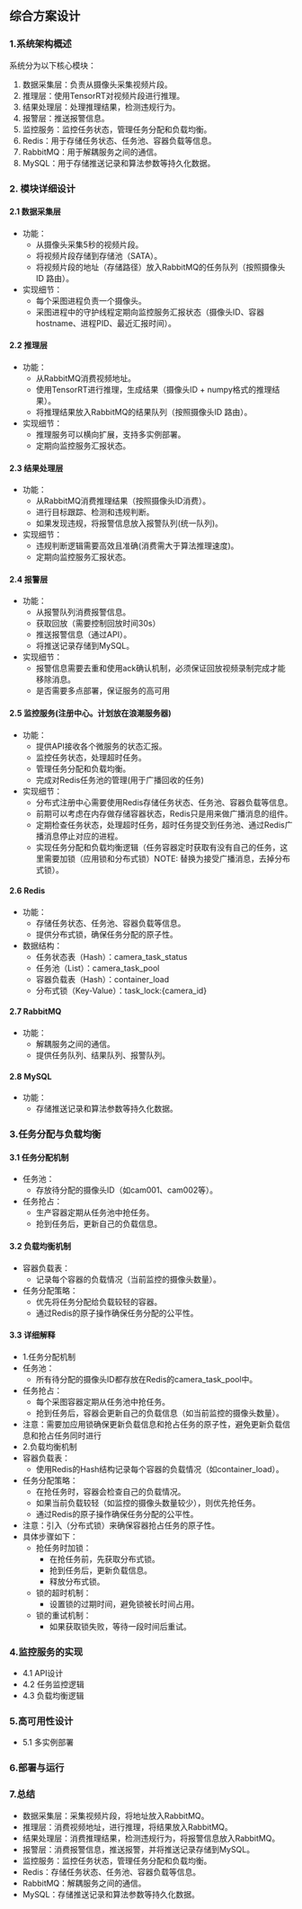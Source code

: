 ## 综合方案设计
### 1.系统架构概述
系统分为以下核心模块：
1. 数据采集层：负责从摄像头采集视频片段。
2. 推理层：使用TensorRT对视频片段进行推理。
3. 结果处理层：处理推理结果，检测违规行为。
4. 报警层：推送报警信息。
5. 监控服务：监控任务状态，管理任务分配和负载均衡。
6. Redis：用于存储任务状态、任务池、容器负载等信息。
7. RabbitMQ：用于解耦服务之间的通信。
8. MySQL：用于存储推送记录和算法参数等持久化数据。

### 2. 模块详细设计
#### 2.1 数据采集层
- 功能：
    - 从摄像头采集5秒的视频片段。
    - 将视频片段存储到存储池（SATA）。
    - 将视频片段的地址（存储路径）放入RabbitMQ的任务队列（按照摄像头ID 路由）。
- 实现细节：
    - 每个采图进程负责一个摄像头。
    - 采图进程中的守护线程定期向监控服务汇报状态（摄像头ID、容器hostname、进程PID、最近汇报时间）。
#### 2.2 推理层
- 功能：
    - 从RabbitMQ消费视频地址。
    - 使用TensorRT进行推理，生成结果（摄像头ID + numpy格式的推理结果）。
    - 将推理结果放入RabbitMQ的结果队列（按照摄像头ID 路由）。
- 实现细节：
    - 推理服务可以横向扩展，支持多实例部署。
    - 定期向监控服务汇报状态。
#### 2.3 结果处理层
- 功能：
    - 从RabbitMQ消费推理结果（按照摄像头ID消费）。
    - 进行目标跟踪、检测和违规判断。
    - 如果发现违规，将报警信息放入报警队列(统一队列)。
- 实现细节：
    - 违规判断逻辑需要高效且准确(消费需大于算法推理速度)。
    - 定期向监控服务汇报状态。
#### 2.4 报警层
- 功能：
    - 从报警队列消费报警信息。
    - 获取回放（需要控制回放时间30s）
    - 推送报警信息（通过API）。
    - 将推送记录存储到MySQL。
- 实现细节：
    - 报警信息需要去重和使用ack确认机制，必须保证回放视频录制完成才能移除消息。
    - 是否需要多点部署，保证服务的高可用
#### 2.5 监控服务(注册中心。计划放在浪潮服务器)
- 功能：
    - 提供API接收各个微服务的状态汇报。
    - 监控任务状态，处理超时任务。
    - 管理任务分配和负载均衡。
    - 完成对Redis任务池的管理(用于广播回收的任务)
- 实现细节：
    - 分布式注册中心需要使用Redis存储任务状态、任务池、容器负载等信息。
    - 前期可以考虑在内存做存储容器状态，Redis只是用来做广播消息的组件。
    - 定期检查任务状态，处理超时任务，超时任务提交到任务池、通过Redis广播消息停止对应的进程。
    - 实现任务分配和负载均衡逻辑（任务容器定时获取有没有自己的任务，这里需要加锁（应用锁和分布式锁）NOTE: 替换为接受广播消息，去掉分布式锁）。
#### 2.6 Redis
- 功能：
    - 存储任务状态、任务池、容器负载等信息。
    - 提供分布式锁，确保任务分配的原子性。
- 数据结构：
    - 任务状态表（Hash）：camera_task_status
    - 任务池（List）：camera_task_pool
    - 容器负载表（Hash）：container_load
    - 分布式锁（Key-Value）：task_lock:{camera_id}
#### 2.7 RabbitMQ
- 功能：
    - 解耦服务之间的通信。
    - 提供任务队列、结果队列、报警队列。
#### 2.8 MySQL
- 功能：
    - 存储推送记录和算法参数等持久化数据。

### 3.任务分配与负载均衡
#### 3.1 任务分配机制
- 任务池：
    - 存放待分配的摄像头ID（如cam001、cam002等）。
- 任务抢占：
    - 生产容器定期从任务池中抢任务。
    - 抢到任务后，更新自己的负载信息。
#### 3.2 负载均衡机制
- 容器负载表：
    - 记录每个容器的负载情况（当前监控的摄像头数量）。
- 任务分配策略：
    - 优先将任务分配给负载较轻的容器。
    - 通过Redis的原子操作确保任务分配的公平性。
#### 3.3 详细解释
- 1.任务分配机制
- 任务池：
    - 所有待分配的摄像头ID都存放在Redis的camera_task_pool中。
- 任务抢占：
    - 每个采图容器定期从任务池中抢任务。
    - 抢到任务后，容器会更新自己的负载信息（如当前监控的摄像头数量）。
- 注意：需要加应用锁确保更新负载信息和抢占任务的原子性，避免更新负载信息和抢占任务同时进行
- 2.负载均衡机制
- 容器负载表：
    - 使用Redis的Hash结构记录每个容器的负载情况（如container_load）。
- 任务分配策略：
    - 在抢任务时，容器会检查自己的负载情况。
    - 如果当前负载较轻（如监控的摄像头数量较少），则优先抢任务。
    - 通过Redis的原子操作确保任务分配的公平性。
- 注意：引入（分布式锁）来确保容器抢占任务的原子性。
- 具体步骤如下：
    - 抢任务时加锁：
        - 在抢任务前，先获取分布式锁。
        - 抢到任务后，更新负载信息。
        - 释放分布式锁。
    - 锁的超时机制：
        - 设置锁的过期时间，避免锁被长时间占用。
    - 锁的重试机制：
        - 如果获取锁失败，等待一段时间后重试。

### 4.监控服务的实现
- 4.1 API设计
- 4.2 任务监控逻辑
- 4.3 负载均衡逻辑

### 5.高可用性设计
- 5.1 多实例部署


### 6.部署与运行


### 7.总结
- 数据采集层：采集视频片段，将地址放入RabbitMQ。
- 推理层：消费视频地址，进行推理，将结果放入RabbitMQ。
- 结果处理层：消费推理结果，检测违规行为，将报警信息放入RabbitMQ。
- 报警层：消费报警信息，推送报警，并将推送记录存储到MySQL。
- 监控服务：监控任务状态，管理任务分配和负载均衡。
- Redis：存储任务状态、任务池、容器负载等信息。
- RabbitMQ：解耦服务之间的通信。
- MySQL：存储推送记录和算法参数等持久化数据。